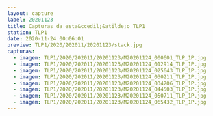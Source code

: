```yaml
---
layout: capture
label: 20201123
title: Capturas da esta&ccedil;&atilde;o TLP1
station: TLP1
date: 2020-11-24 00:06:01
preview: TLP1/2020/202011/20201123/stack.jpg
capturas:
  - imagem: TLP1/2020/202011/20201123/M20201124_000601_TLP_1P.jpg
  - imagem: TLP1/2020/202011/20201123/M20201124_012914_TLP_1P.jpg
  - imagem: TLP1/2020/202011/20201123/M20201124_025643_TLP_1P.jpg
  - imagem: TLP1/2020/202011/20201123/M20201124_030211_TLP_1P.jpg
  - imagem: TLP1/2020/202011/20201123/M20201124_034206_TLP_1P.jpg
  - imagem: TLP1/2020/202011/20201123/M20201124_044503_TLP_1P.jpg
  - imagem: TLP1/2020/202011/20201123/M20201124_050711_TLP_1P.jpg
  - imagem: TLP1/2020/202011/20201123/M20201124_065432_TLP_1P.jpg
---
```


